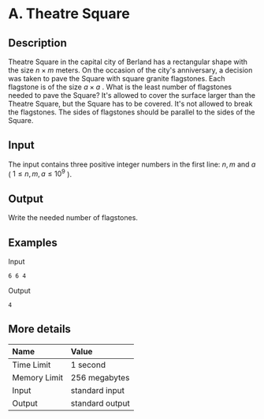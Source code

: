 # A. Theatre Square

## Description
Theatre Square in the capital city of Berland has a rectangular shape with the size $n × m$ meters. On the occasion of the city's anniversary, a decision was taken to pave the Square with square granite flagstones. Each flagstone is of the size $a × a$ .
What is the least number of flagstones needed to pave the Square? It's allowed to cover the surface larger than the Theatre Square, but the Square has to be covered. It's not allowed to break the flagstones. The sides of flagstones should be parallel to the sides of the Square.


## Input

The input contains three positive integer numbers in the first line: $n,  m$ and $a$ ( $1 ≤  n, m, a ≤ 10^{9}$ ).


## Output

Write the needed number of flagstones.


## Examples

Input
```
6 6 4
```
Output
```
4
```


## More details

|Name|Value|
|:-|:-|
|Time Limit|1 second|
|Memory Limit|256 megabytes|
|Input|standard input|
|Output|standard output|

